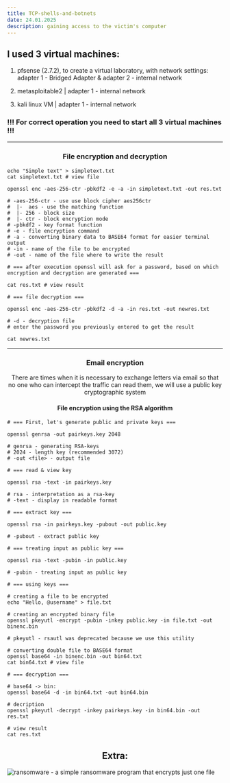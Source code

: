 ```yaml
---
title: TCP-shells-and-botnets
date: 24.01.2025
description: gaining access to the victim's computer
---
```


## I used 3 virtual machines:

1. pfsense (2.7.2), to create a virtual laboratory, with network settings: adapter 1 - Bridged Adapter & adapter 2 - internal network

2. metasploitable2 | adapter 1 - internal network

3. kali linux VM | adapter 1 - internal network

### !!! For correct operation you need to start all 3 virtual machines !!!

----

<h3 align="center">File encryption and decryption</h3>

```
echo "Simple text" > simpletext.txt
cat simpletext.txt # view file

openssl enc -aes-256-ctr -pbkdf2 -e -a -in simpletext.txt -out res.txt

# -aes-256-ctr - use use block cipher aes256ctr
#  |-  aes - use the matching function
#  |- 256 - block size
#  |- ctr - block encryption mode
# -pbkdf2 - key format function
# -e - file encryption command
# -a - converting binary data to BASE64 format for easier terminal output
# -in - name of the file to be encrypted
# -out - name of the file where to write the result

# === after execution openssl will ask for a password, based on which encryption and decryption are generated ===

cat res.txt # view result

# === file decryption ===

openssl enc -aes-256-ctr -pbkdf2 -d -a -in res.txt -out newres.txt

# -d - decryption file
# enter the password you previously entered to get the result

cat newres.txt
```

----

<h3 align="center">Email encryption</h3>

<p align="center">There are times when it is necessary to exchange letters via email so that no one who can intercept the traffic can read them, we will use a public key cryptographic system</p>


<h4 align="center">File encryption using the RSA algorithm</h4>


```
# === First, let's generate public and private keys ===

openssl genrsa -out pairkeys.key 2048

# genrsa - generating RSA-keys
# 2024 - length key (recommended 3072)
# -out <file> - output file 

# === read & view key

openssl rsa -text -in pairkeys.key

# rsa - interpretation as a rsa-key
# -text - display in readable format

# === extract key ===

openssl rsa -in pairkeys.key -pubout -out public.key

# -pubout - extract public key

# === treating input as public key ===

openssl rsa -text -pubin -in public.key

# -pubin - treating input as public key

# === using keys ===

# creating a file to be encrypted
echo "Hello, @username" > file.txt

# creating an encrypted binary file
openssl pkeyutl -encrypt -pubin -inkey public.key -in file.txt -out binenc.bin

# pkeyutl - rsautl was deprecated because we use this utility

# converting double file to BASE64 format
openssl base64 -in binenc.bin -out bin64.txt
cat bin64.txt # view file

# === decryption ===

# base64 -> bin:
openssl base64 -d -in bin64.txt -out bin64.bin

# decription
openssl pkeyutl -decrypt -inkey pairkeys.key -in bin64.bin -out res.txt

# view result
cat res.txt
```


<h2 align="center">Extra:</h2>

![ransomware](https://github.com/ghostface-cybersecurity/ransomware) - a simple ransomware program that encrypts just one file
